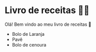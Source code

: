 # Livro de receitas :woman_cook:

Olá! Bem vindo ao meu livro de receitas :wave:

- Bolo de Laranja
- Pavê
- Bolo de cenoura